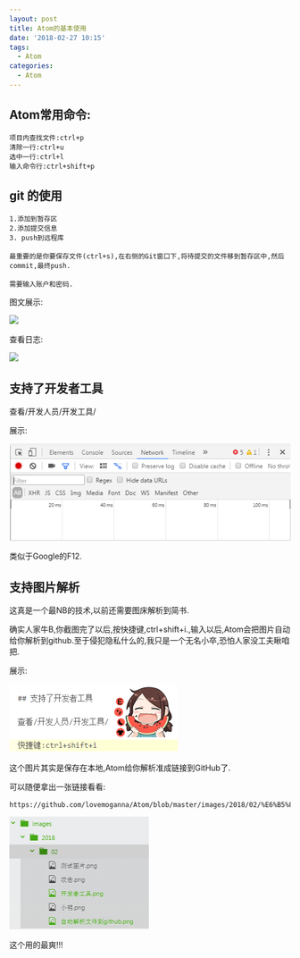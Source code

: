 ```yaml
---
layout: post
title: Atom的基本使用
date: '2018-02-27 10:15'
tags:
  - Atom
categories:
  - Atom
---
```


## Atom常用命令:
```
项目内查找文件:ctrl+p
清除一行:ctrl+u
选中一行:ctrl+l
输入命令行:ctrl+shift+p
```
## git 的使用
```
1.添加到暂存区
2.添加提交信息
3. push到远程库

最重要的是你要保存文件(ctrl+s),在右侧的Git窗口下,将待提交的文件移到暂存区中,然后commit,最终push.

需要输入账户和密码.
```
图文展示:

![](http://upload-images.jianshu.io/upload_images/7505161-b0549b709222eb33.png?imageMogr2/auto-orient/strip%7CimageView2/2/w/1240)

查看日志:

![](http://upload-images.jianshu.io/upload_images/7505161-d84110d6f6fc9bcd.png?imageMogr2/auto-orient/strip%7CimageView2/2/w/1240)

## 支持了开发者工具

查看/开发人员/开发工具/

展示:

![开发者工具](images/2018/02/开发者工具.png)

类似于Google的F12.

## 支持图片解析

这真是一个最NB的技术,以前还需要图床解析到简书.

确实人家牛B,你截图完了以后,按快捷键,ctrl+shift+i.,输入以后,Atom会把图片自动给你解析到github.至于侵犯隐私什么的,我只是一个无名小卒,恐怕人家没工夫瞅咱把.

展示:

![自动解析文件到GitHub](images/2018/02/自动解析文件到github.png)

这个图片其实是保存在本地,Atom给你解析准成链接到GitHub了.

可以随便拿出一张链接看看:

```
https://github.com/lovemoganna/Atom/blob/master/images/2018/02/%E6%B5%8B%E8%AF%95%E5%9B%BE%E7%89%87.png
```

![图片保存地址](images/2018/02/图片保存地址.png)

这个用的最爽!!!
